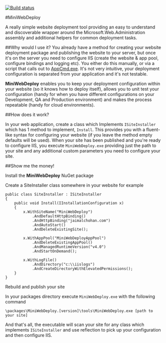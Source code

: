 [![Build status](https://ci.appveyor.com/api/projects/status?id=j3rx0d344lurnnuk)](https://ci.appveyor.com/project/mini-web-deploy)

#MiniWebDeploy

A really simple website deployment tool providing an easy to understand and discoverable wrapper around the Microsoft.Web.Administration assembly and additional helpers for common deployment tasks.

##Why would I use it?
You already have a method for creating your website deployment package and publishing the website to your server, but once it's on the server you need to configure IIS (create the website & app pool, configure bindings and logging etc).  You either do this manually, or via a script that calls out to [AppCmd.exe](http://technet.microsoft.com/en-us/library/cc772200.aspx). It's not very intuitive, your deployment configuration is separated from your application and it's not testable.

**MiniWebDeploy** enables you to keep your deployment configuration within your website (so it knows how to deploy itself), allows you to unit test your configuration (handy for when you have different configurations on your Development, QA and Production environment) and makes the process repeatable (handy for cloud environments).

##How does it work?

In your web application, create a class which Implements `ISiteInstaller` which has 1 method to implement, `Install`.  This provides you with a fluent-like syntax for configuring your website (if you leave the method empty defaults will be used). When your site has been published and you're ready to configure IIS, you execute `MiniWebDeploy.exe` providing just the path to your site and any additional custom parameters you need to configure your site.


##Show me the money!

Install the **MiniWebDeploy** NuGet package

Create a SiteInstaller class somewhere in your website for example

    public class SiteInstaller : ISiteInstaller
    {
        public void Install(IInstallationConfiguration x)
        {
            x.WithSiteName("MiniWebDeploy")
                .AndDefaultHttpBinding()
                .AndHttpBinding("jaimalchohan.com")
                .AndAutoStart()
                .AndDeleteExistingSite();
            
            x.WithAppPool("MiniWebDeployAppPool")
                .AndDeleteExistingAppPool()
                .AndManagedRuntimeVersion("v4.0")
                .AndStartOnDemand();

            x.WithLogFile()
                .AndDirectory("c:\\iislogs")
                .AndCreateDirectoryWithElevatedPermissions();
        }
    }

Rebuild and publish your site

In your packages directory execute `MiniWebDeploy.exe` with the following command

`\packages\MiniWebDeploy.[version]\tools\MiniWebDeploy.exe [path to your site]`

And that's all,  the executable will scan your site for any class which implements `ISiteInstaller` and use reflection to pick up your configuration and then configure IIS.



